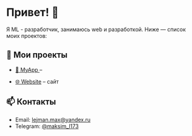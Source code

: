 <!--
**MALeyman/MALeyman** is a ✨ _special_ ✨ repository because its `README.md` (this file) appears on your GitHub profile.

Here are some ideas to get you started:

- 🔭 I’m currently working on ...
- 🌱 I’m currently learning ...
- 👯 I’m looking to collaborate on ...
- 🤔 I’m looking for help with ...
- 💬 Ask me about ...
- 📫 How to reach me: ...
- 😄 Pronouns: ...
- ⚡ Fun fact: ...
-->
# Привет! 👋

Я ML - разработчик, занимаюсь web и  разработкой. Ниже — список моих проектов:

## 🚀 Мои проекты

- [🔧 MyApp ]() – 

- [🌐 Website](https://leimansite.pythonanywhere.com/) – сайт

## 📫 Контакты

- Email: lejman.max@yandex.ru
- Telegram: [@maksim_l173](https://t.me/maksim_l173)
